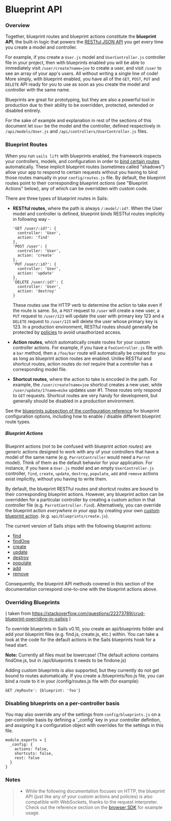 # Blueprint API

### Overview

Together, blueprint routes and blueprint actions constitute the **blueprint API**, 
the built-in logic that powers the 
[RESTful JSON API](http://en.wikipedia.org/wiki/Representational_state_transfer) 
you get every time you create a model and controller.

For example, if you create a `User.js` model and `UserController.js` controller 
file in your project, then with blueprints enabled you will be able to 
immediately visit `/user/create?name=joe` to create a user, and visit `/user` to 
see an array of your app's users. All without writing a single line of code! More
simply, with blueprint enabled, you have all of the `GET`, `POST`, `PUT` and 
`DELETE` API ready for you to use as soon as you create the model and controller 
with the same name.

Blueprints are great for prototyping, but they are also a powerful tool in 
production due to their ability to be overridden, protected, extended or disabled 
entirely.

For the sake of example and explanation in rest of the sections of this document 
let `User` be the model and the controller, defined respectively in 
`/api/models/User.js` and `/api/controllers/UserController.js` files.


### Blueprint Routes

When you run `sails lift` with blueprints enabled, the framework inspects your 
controllers, models, and configuration in order to 
[bind certain routes](./#!/documentation/concepts/Routes) automatically. These 
implicit blueprint routes (sometimes called "shadows") allow your app to respond 
to certain requests without you having to bind those routes manually in your 
`config/routes.js` file. By default, the blueprint routes point to their 
corresponding blueprint *actions* (see "Blueprint Actions" below), any of which 
can be overridden with custom code.

There are three types of blueprint routes in Sails:

+ **RESTful routes**, where the path is always `/:model/:id?`. When the User 
model and controller is defined, blueprint binds RESTful routes implicitly in 
following way -
  ```
  'GET /user/:id?': {
    controller: 'User',
    action: 'find'
  },
  'POST /user': {
    controller: 'User',
    action: 'create'
  },
  'PUT /user/:id?': {
    controller: 'User',
    action: 'update'
  },
  'DELETE /user/:id?': {
    controller: 'User',
    action: 'destroy'
  }
  ```
  These routes use the HTTP verb to determine the action to take even if the 
  route is same. So, a `POST` request to `/user` will create a new user, a
  `PUT` request to `/user/123` will update the user with primary key 123 and 
  a `DELETE` request to `/user/123` will delete the user whose primary key is 123. 
  In a production environment, RESTful routes should generally be protected by 
  [policies](./#!/documentation/concepts/Policies) to avoid unauthorized access.

+ **Action routes**, which automatically create routes for your custom controller 
actions. For example, if you have a `FooController.js` file with a `bar` method, 
then a `/foo/bar` route will automatically be created for you as long as 
blueprint action routes are enabled. Unlike RESTful and shortcut routes, action 
routes do *not* require that a controller has a corresponding model file.

+ **Shortcut routes**, where the action to take is encoded in the path.  For 
example, the `/user/create?name=joe` shortcut creates a new user, while 
`/user/update/1?name=mike` updates user #1. These routes only respond to `GET` 
requests. Shortcut routes are very handy for development, but generally should be 
disabled in a production environment.


See the [blueprints subsection of the configuration reference](./#!/documentation/reference/sails.config/sails.config.blueprints.html) for blueprint configuration options, including how 
to enable / disable different blueprint route types.


##### Blueprint Actions

Blueprint actions (not to be confused with blueprint action *routes*) are 
generic actions designed to work with any of your controllers that have a model 
of the same name (e.g. `ParrotController` would need a `Parrot` model).  Think of 
them as the default behavior for your application. For instance, if you have a 
`User.js` model and an empty `UserController.js` controller, `find`, `create`, 
`update`, `destroy`, `populate`, `add` and `remove` actions exist implicitly, 
without you having to write them.

By default, the blueprint RESTful routes and shortcut routes are bound to their 
corresponding blueprint actions.  However, any blueprint action can be overridden 
for a particular controller by creating a custom action in that controller file 
(e.g. `ParrotController.find`).  Alternatively, you can override the blueprint 
action _everywhere in your app_ by creating your own 
[custom blueprint action](./#!documentation/guides/customBlueprints). 
(e.g. `api/blueprints/create.js`).

The current version of Sails ships with the following blueprint actions:

+ [find](./#!/documentation/reference/blueprint-api/Find.html)
+ [findOne](./#!/documentation/reference/blueprint-api/FindOne.html)
+ [create](./#!/documentation/reference/blueprint-api/Create.html)
+ [update](./#!/documentation/reference/blueprint-api/Update.html)
+ [destroy](./#!/documentation/reference/blueprint-api/Destroy.html)
+ [populate](./#!/documentation/reference/blueprint-api/Populate.html)
+ [add](./#!/documentation/reference/blueprint-api/Add.html)
+ [remove](./#!/documentation/reference/blueprint-api/Remove.html)

Consequently, the blueprint API methods covered in this section of the 
documentation correspond one-to-one with the blueprint actions above.

### Overriding Blueprints

( taken from https://stackoverflow.com/questions/22273789/crud-blueprint-overriding-in-sailsjs )

To override blueprints in Sails v0.10, you create an api/blueprints folder and 
add your blueprint files (e.g. find.js, create.js, etc.) within. You can take a 
look at the code for the default actions in the Sails blueprints hook for a head 
start.

**Note:** Currently all files must be lowercase! (The default actions contains 
findOne.js, but in /api/blueprints it needs to be findone.js)

Adding custom blueprints is also supported, but they currently do not get bound 
to routes automatically. If you create a /blueprints/foo.js file, you can bind a 
route to it in your /config/routes.js file with (for example):

    GET /myRoute': {blueprint: 'foo'}


### Disabling blueprints on a per-controller basis

You may also override any of the settings from `config/blueprints.js` on a 
per-controller basis by defining a '_config' key in your controller defintion, 
and assigning it a configuration object with overrides for the settings in this 
file.

```
module.exports = {
  _config: {
    actions: false,
    shortcuts: false,
    rest: false
  }
}

```

### Notes

> + While the following documentation focuses on HTTP, the blueprint API (just 
> like any of your custom actions and policies) is also compatible with 
> WebSockets, thanks to the request interpreter.  Check out the reference section 
> on the [browser SDK](/#/documentation/reference/websockets/sails.io.js) for 
> example usage.
>

<docmeta name="uniqueID" value="blueprintapi170785">
<docmeta name="displayName" value="Blueprint API">
<docmeta name="stabilityIndex" value="2">
